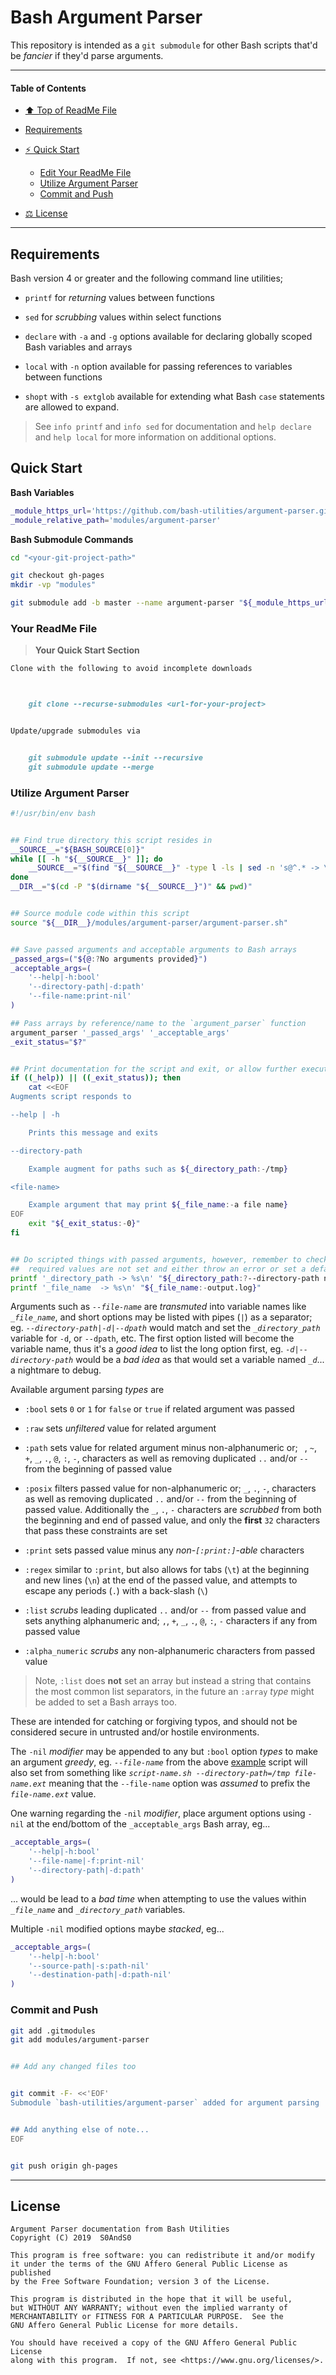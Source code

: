 # Bash Argument Parser
[heading__title]:
  #bash-argument-parser
  "&#x2B06; Top of ReadMe File"


This repository is intended as a `git submodule` for other Bash scripts that'd be _fancier_ if they'd parse arguments.


------


#### Table of Contents


- [&#x2B06; Top of ReadMe File][heading__title]

- [Requirements](#requirements)

- [&#9889; Quick Start][heading__quick_start]

  - [Edit Your ReadMe File][heading__your_readme_file]
  - [Utilize Argument Parser][heading__utilize_submodule]
  - [Commit and Push][heading__commit_and_push]

- [&#x2696; License][license]



------


## Requirements


Bash version 4 or greater and the following command line utilities;


- `printf` for _returning_ values between functions

- `sed` for _scrubbing_ values within select functions

- `declare` with `-a` and `-g` options available for declaring globally scoped Bash variables and arrays

- `local` with `-n` option available for passing references to variables between functions

- `shopt` with `-s extglob` available for extending what Bash `case` statements are allowed to expand.


> See `info printf` and `info sed` for documentation and `help declare` and `help local` for more information on additional options.


## Quick Start
[heading__quick_start]:
  #quick-start
  "&#9889; Perhaps as easy as one, 2.0,..."

**Bash Variables**


```Bash
_module_https_url='https://github.com/bash-utilities/argument-parser.git'
_module_relative_path='modules/argument-parser'
```


**Bash Submodule Commands**


```Bash
cd "<your-git-project-path>"

git checkout gh-pages
mkdir -vp "modules"

git submodule add -b master --name argument-parser "${_module_https_url}" "${_module_relative_path}"
```


### Your ReadMe File
[heading__your_readme_file]:
  #your-readme-file
  "Suggested additions for your ReadMe.md file so everyone has a good time with submodules"


> **Your Quick Start Section**


```MarkDown
Clone with the following to avoid incomplete downloads



    git clone --recurse-submodules <url-for-your-project>


Update/upgrade submodules via


    git submodule update --init --recursive
    git submodule update --merge
```


### Utilize Argument Parser
[heading__utilize_submodule]:
  #utilize-argument-parser
  "How to make use of this submodule within another project"


```bash
#!/usr/bin/env bash


## Find true directory this script resides in
__SOURCE__="${BASH_SOURCE[0]}"
while [[ -h "${__SOURCE__}" ]]; do
    __SOURCE__="$(find "${__SOURCE__}" -type l -ls | sed -n 's@^.* -> \(.*\)@\1@p')"
done
__DIR__="$(cd -P "$(dirname "${__SOURCE__}")" && pwd)"


## Source module code within this script
source "${__DIR__}/modules/argument-parser/argument-parser.sh"


## Save passed arguments and acceptable arguments to Bash arrays
_passed_args=("${@:?No arguments provided}")
_acceptable_args=(
    '--help|-h:bool'
    '--directory-path|-d:path'
    '--file-name:print-nil'
)

## Pass arrays by reference/name to the `argument_parser` function
argument_parser '_passed_args' '_acceptable_args'
_exit_status="$?"


## Print documentation for the script and exit, or allow further execution
if ((_help)) || ((_exit_status)); then
    cat <<EOF
Augments script responds to

--help | -h

    Prints this message and exits

--directory-path

    Example augment for paths such as ${_directory_path:-/tmp}

<file-name>

    Example argument that may print ${_file_name:-a file name}
EOF
    exit "${_exit_status:-0}"
fi


## Do scripted things with passed arguments, however, remember to check if
##  required values are not set and either throw an error or set a default
printf '_directory_path -> %s\n' "${_directory_path:?--directory-path not provided}"
printf '_file_name  -> %s\n' "${_file_name:-output.log}"
```


Arguments such as _`--file-name`_ are _transmuted_ into variable names like _`_file_name`_, and short options may be listed with pipes (`|`) as a separator; eg. _`--directory-path|-d|--dpath`_ would match and set the _`_directory_path`_ variable for `-d`, or `--dpath`, etc. The first option listed will become the variable name, thus it's a _good idea_ to list the long option first, eg. _`-d|--directory-path`_ would be a _bad idea_ as that would set a variable named _`_d`_... a nightmare to debug.


Available argument parsing _types_ are


- `:bool` sets `0` or `1` for `false` or `true` if related argument was passed

- `:raw` sets _unfiltered_ value for related argument

- `:path` sets value for related argument minus non-alphanumeric or; ` `, `~`, `+`, `_`, `.`, `@`, `:`, `-`, characters as well as removing duplicated `..` and/or `--` from the beginning of passed value

- `:posix` filters passed value for non-alphanumeric or; `_`, `.`, `-`, characters as well as removing duplicated `..` and/or `--` from the beginning of passed value. Additionally the `_`, `.`, `-` characters are _scrubbed_ from both the beginning and end of passed value, and only the **first** `32` characters that pass these constraints are set

- `:print` sets passed value minus any _non-`[:print:]`-able_ characters

- `:regex` similar to `:print`, but also allows for tabs (`\t`) at the beginning and new lines (`\n`) at the end of the passed value, and attempts to escape any periods (`.`) with a back-slash (`\`)

- `:list` _scrubs_ leading duplicated `..` and/or `--` from passed value and sets anything alphanumeric and; `,`, `+`, `_`, `.`, `@`, `:`, `-` characters if any from passed value

- `:alpha_numeric` _scrubs_ any non-alphanumeric characters from passed value


> Note, `:list` does **not** set an array but instead a string that contains the most common list separators, in the future an `:array` _type_ might be added to set a Bash arrays too.


These are intended for catching or forgiving typos, and should not be considered secure in untrusted and/or hostile environments.


The `-nil` _modifier_ may be appended to any but `:bool` option _types_ to make an argument _greedy_, eg. _`--file-name`_ from the above [example](#example-usage) script will also set from something like _`script-name.sh --directory-path=/tmp file-name.ext`_ meaning that the `--file-name` option was _assumed_ to prefix the _`file-name.ext`_ value.


One warning regarding the `-nil` _modifier_, place argument options using `-nil` at the end/bottom of the `_acceptable_args` Bash array, eg...


```bash
_acceptable_args=(
    '--help|-h:bool'
    '--file-name|-f:print-nil'
    '--directory-path|-d:path'
)
```


... would be lead to a _bad time_ when attempting to use the values within _`_file_name`_ and _`_directory_path`_ variables.


Multiple `-nil` modified options maybe _stacked_, eg...


```bash
_acceptable_args=(
    '--help|-h:bool'
    '--source-path|-s:path-nil'
    '--destination-path|-d:path-nil'
)
```


### Commit and Push
[heading__commit_and_push]:
  #commit-and-push
  "It may be just this easy..."


```Bash
git add .gitmodules
git add modules/argument-parser


## Add any changed files too


git commit -F- <<'EOF'
Submodule `bash-utilities/argument-parser` added for argument parsing


## Add anything else of note...
EOF


git push origin gh-pages
```


___



## License
[license]:
  #license
  "&#x2696; Legal bits of Open Source software"


```
Argument Parser documentation from Bash Utilities
Copyright (C) 2019  S0AndS0

This program is free software: you can redistribute it and/or modify
it under the terms of the GNU Affero General Public License as published
by the Free Software Foundation; version 3 of the License.

This program is distributed in the hope that it will be useful,
but WITHOUT ANY WARRANTY; without even the implied warranty of
MERCHANTABILITY or FITNESS FOR A PARTICULAR PURPOSE.  See the
GNU Affero General Public License for more details.

You should have received a copy of the GNU Affero General Public License
along with this program.  If not, see <https://www.gnu.org/licenses/>.
```
